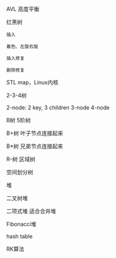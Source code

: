AVL 高度平衡

红黑树 
	
	插入
	
	着色、左旋右旋
	
	插入修复
	
	删除修复

STL map，Linux内核

2-3-4树

2-node: 2 key, 3 children
3-node
4-node

B树 5阶树

B+树 叶子节点连接起来

B*树 兄弟节点连接起来

R-树 区域树

空间划分树

堆

二叉树堆

二项式堆 适合合并堆

Fibonacci堆

hash table

RK算法


	